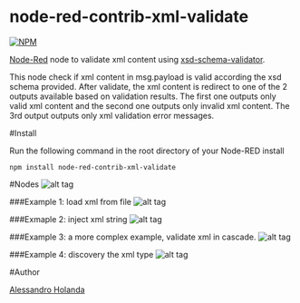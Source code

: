 node-red-contrib-xml-validate
=============================

[![NPM](https://nodei.co/npm/node-red-contrib-xml-validate.png)](https://nodei.co/npm/node-red-contrib-xml-validate/)

[Node-Red][1] node to validate xml content using [xsd-schema-validator][2].

This node check if xml content in msg.payload is valid according the xsd schema provided. After validate,  the xml content is redirect to one of the 2 outputs available based on validation results. The first one outputs only valid xml content and the second one outputs only invalid xml content. The 3rd output outputs only xml validation error messages.

#Install

Run the following command in the root directory of your Node-RED install

    npm install node-red-contrib-xml-validate


#Nodes
![alt tag](https://raw.githubusercontent.com/alessandro-holanda/node-red-contrib-xml-validate/master/node.png)

###Example 1: load xml from file 
![alt tag](https://raw.githubusercontent.com/alessandro-holanda/node-red-contrib-xml-validate/master/flow1.png)

###Exmaple 2: inject xml string
![alt tag](https://raw.githubusercontent.com/alessandro-holanda/node-red-contrib-xml-validate/master/flow2.png)

###Example 3: a more complex example, validate xml in cascade.
![alt tag](https://raw.githubusercontent.com/alessandro-holanda/node-red-contrib-xml-validate/master/flow3.png)

###Example 4: discovery the xml type
![alt tag](https://raw.githubusercontent.com/alessandro-holanda/node-red-contrib-xml-validate/master/flow4.png)

#Author

[Alessandro Holanda][3]


[1]:http://nodered.org
[2]:https://www.npmjs.com/package/xsd-schema-validator
[3]:https://github.com/alessandro-holanda